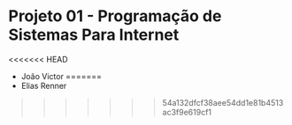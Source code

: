 # Projeto 01 - Programação de Sistemas Para Internet

<<<<<<< HEAD
- João Victor
=======
- Elias Renner 
>>>>>>> 54a132dfcf38aee54dd1e81b4513ac3f9e619cf1

